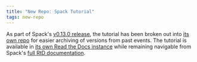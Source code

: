 ```yaml
---
title: "New Repo: Spack Tutorial"
tags: new-repo
---
```


As part of Spack's [v0.13.0 release](https://github.com/spack/spack/releases/tag/v0.13.0), the tutorial has been broken out into [its own repo](https://github.com/spack/spack-tutorial) for easier archiving of versions from past events. The tutorial is available in [its own Read the Docs instance](https://spack-tutorial.readthedocs.io/en/latest/) while remaining navigable from Spack's [full RtD documentation](https://spack.readthedocs.io/en/latest/).
